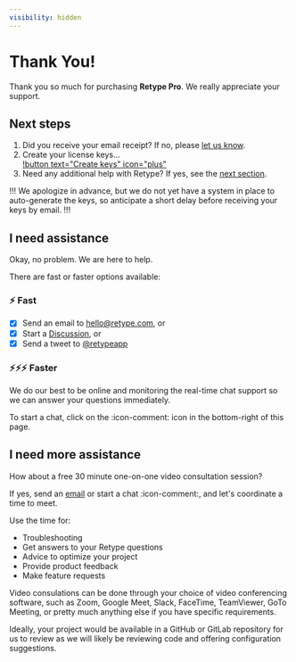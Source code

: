 ```yaml
---
visibility: hidden
---
```

# Thank You!

Thank you so much for purchasing **Retype Pro**. We really appreciate your support.

## Next steps

1. Did you receive your email receipt? If no, please [let us know](mailto:hello@retype.com).
2. Create your license keys...\
[!button text="Create keys" icon="plus"](https://docs.google.com/forms/d/e/1FAIpQLSc2koH94ZnXSJ5ZnhY0FSYc8dDHlIoVFbkgcBD6hJDe1ltOUg/viewform)
3. Need any additional help with Retype? If yes, see the [next section](#i-need-assistance).

!!!
We apologize in advance, but we do not yet have a system in place to auto-generate the keys, so anticipate a short delay before receiving your keys by email.
!!!

## I need assistance

Okay, no problem. We are here to help.

There are fast or faster options available:

### :zap: Fast

- [x] Send an email to hello@retype.com, or
- [x] Start a [Discussion](https://github.com/retypeapp/retype/discussions/), or
- [x] Send a tweet to [@retypeapp](https://twitter.com/retypeapp)

### :zap::zap::zap: Faster

We do our best to be online and monitoring the real-time chat support so we can answer your questions immediately.

To start a chat, click on the :icon-comment: icon in the bottom-right of this page.

## I need more assistance

How about a free 30 minute one-on-one video consultation session?

If yes, send an [email](mailto:hello@retype.com) or start a chat :icon-comment:, and let's coordinate a time to meet.

Use the time for:

- Troubleshooting
- Get answers to your Retype questions
- Advice to optimize your project
- Provide product feedback
- Make feature requests

Video consulations can be done through your choice of video conferencing software, such as Zoom, Google Meet, Slack, FaceTime, TeamViewer, GoTo Meeting, or pretty much anything else if you have specific requirements.

Ideally, your project would be available in a GitHub or GitLab repository for us to review as we will likely be reviewing code and offering configuration suggestions.
